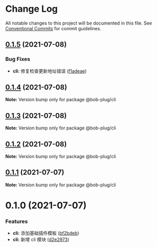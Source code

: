 # Change Log

All notable changes to this project will be documented in this file.
See [Conventional Commits](https://conventionalcommits.org) for commit guidelines.

## [0.1.5](https://github.com/roojay520/bob-plug/compare/@bob-plug/cli@0.1.4...@bob-plug/cli@0.1.5) (2021-07-08)


### Bug Fixes

* **cli:** 修复检查更新地址错误 ([f1adeae](https://github.com/roojay520/bob-plug/commit/f1adeae0554bbe5d4fa393313eb0bf73d08b44cd))





## [0.1.4](https://github.com/roojay520/bob-plug/compare/@bob-plug/cli@0.1.3...@bob-plug/cli@0.1.4) (2021-07-08)

**Note:** Version bump only for package @bob-plug/cli





## [0.1.3](https://github.com/roojay520/bob-plug/compare/@bob-plug/cli@0.1.2...@bob-plug/cli@0.1.3) (2021-07-08)

**Note:** Version bump only for package @bob-plug/cli





## [0.1.2](https://github.com/roojay520/bob-plug/compare/@bob-plug/cli@0.1.1...@bob-plug/cli@0.1.2) (2021-07-08)

**Note:** Version bump only for package @bob-plug/cli





## [0.1.1](https://github.com/roojay520/bob-plug/compare/@bob-plug/cli@0.1.0...@bob-plug/cli@0.1.1) (2021-07-07)

**Note:** Version bump only for package @bob-plug/cli





# 0.1.0 (2021-07-07)


### Features

* **cli:** 添加基础插件模板 ([bf2bdeb](https://github.com/roojay520/bob-plug/commit/bf2bdeb06a9470ae22a8962ded20b385dcf47cb8))
* **cli:** 新增 cli 模块 ([d2e2973](https://github.com/roojay520/bob-plug/commit/d2e29735f6abff66ec4b736b9839d8bf7eceb307))
